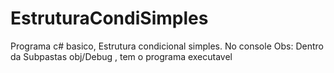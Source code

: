 # EstruturaCondiSimples 
Programa c# basico, Estrutura condicional simples. No console
Obs: Dentro da Subpastas obj/Debug , tem o programa executavel
